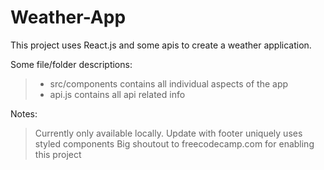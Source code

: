 # Weather-App
This project uses React.js and some apis to create a weather application. 

Some file/folder descriptions: 
 >  - src/components contains all individual aspects of the app
 >  - api.js contains all api related info
 
Notes: 
> Currently only available locally.
> Update with footer uniquely uses styled components
> Big shoutout to freecodecamp.com for enabling this project
